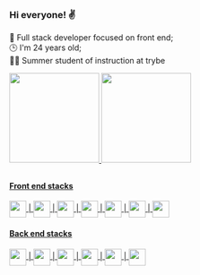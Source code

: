 ### Hi everyone! ✌️

🚀 Full stack developer focused on front end; <br/> 🕒 I'm 24 years old; <br/> 👨‍💻 Summer student of instruction at trybe

<div>
  <a href="https://github.com/victormatia">
  <img height="160em" src="https://github-readme-stats.vercel.app/api?username=victormatia&show_icons=true&bg_color=151a22&border_color=151a22&include_all_commits=true&count_private=true"/>
  <img height="160em" src="https://github-readme-stats.vercel.app/api/top-langs/?username=victormatia&layout=compact&langs_count=7&bg_color=151a22&border_color=151a22"/>
</div>
  
  ##
  <section>
    <section>
        <h4>Front end stacks</h4>
        <img align="center" width="30px" heigth="40px" src="https://cdn.jsdelivr.net/gh/devicons/devicon/icons/html5/html5-original.svg" >
        |
        <img align="center" width="30px" heigth="40px" src="https://cdn.jsdelivr.net/gh/devicons/devicon/icons/css3/css3-original.svg" >
        |
        <img align="center" width="30px" heigth="40px" src="https://cdn.jsdelivr.net/gh/devicons/devicon/icons/javascript/javascript-plain.svg" />
        |
        <img align="center" width="30px" heigth="40px" src="https://cdn.jsdelivr.net/gh/devicons/devicon/icons/typescript/typescript-original.svg" />
        |
        <img align="center" width="30px" heigth="40px" src="https://cdn.jsdelivr.net/gh/devicons/devicon/icons/jest/jest-plain.svg" />
        |
        <img align="center" width="30px" heigth="40px" src="https://cdn.jsdelivr.net/gh/devicons/devicon/icons/react/react-original.svg" />
        |
        <img align="center" width="30px" heigth="40px" src="https://cdn.jsdelivr.net/gh/devicons/devicon/icons/redux/redux-original.svg" />
    </section>
    <section>
        <h4>Back end stacks</h4>
        <img align="center" width="30px" heigth="40px" src="https://cdn.jsdelivr.net/gh/devicons/devicon/icons/docker/docker-plain-wordmark.svg" />
        |
        <img align="center" width="30px" heigth="40px" src="https://cdn.jsdelivr.net/gh/devicons/devicon/icons/nodejs/nodejs-original.svg" />
        |
        <img align="center" width="30px" heigth="40px" src="https://cdn.jsdelivr.net/gh/devicons/devicon/icons/mysql/mysql-original.svg" />
        |
        <img align="center" width="30px" heigth="40px" src="https://cdn.jsdelivr.net/gh/devicons/devicon/icons/mongodb/mongodb-original.svg" />
        |
        <img align="center" width="30px" heigth="40px" src="https://cdn.jsdelivr.net/gh/devicons/devicon/icons/mocha/mocha-plain.svg" />
        |
        <img align="center" width="30px" heigth="40px" src="https://cdn.jsdelivr.net/gh/devicons/devicon/icons/typescript/typescript-original.svg" />
    </section>
  </section>
          
